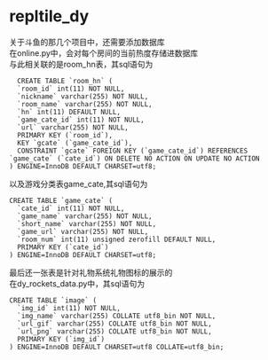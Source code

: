 # repltile_dy
关于斗鱼的那几个项目中，还需要添加数据库  
在online.py中，会对每个房间的当前热度存储进数据库  
与此相关联的是room_hn表，其sql语句为
```mysql
  CREATE TABLE `room_hn` (
  `room_id` int(11) NOT NULL,
  `nickname` varchar(255) NOT NULL,
  `room_name` varchar(255) NOT NULL,
  `hn` int(11) DEFAULT NULL,
  `game_cate_id` int(11) NOT NULL,
  `url` varchar(255) NOT NULL,
  PRIMARY KEY (`room_id`),
  KEY `gcate` (`game_cate_id`),
  CONSTRAINT `gcate` FOREIGN KEY (`game_cate_id`) REFERENCES `game_cate` (`cate_id`) ON DELETE NO ACTION ON UPDATE NO ACTION
) ENGINE=InnoDB DEFAULT CHARSET=utf8;
```
以及游戏分类表game_cate,其sql语句为
```mysql
CREATE TABLE `game_cate` (
  `cate_id` int(11) NOT NULL,
  `game_name` varchar(255) NOT NULL,
  `short_name` varchar(255) NOT NULL,
  `game_url` varchar(255) NOT NULL,
  `room_num` int(11) unsigned zerofill DEFAULT NULL,
  PRIMARY KEY (`cate_id`)
) ENGINE=InnoDB DEFAULT CHARSET=utf8;
```
最后还一张表是针对礼物系统礼物图标的展示的  
在dy_rockets_data.py中，其sql语句为
```mysql
CREATE TABLE `image` (
  `img_id` int(11) NOT NULL,
  `img_name` varchar(255) COLLATE utf8_bin NOT NULL,
  `url_gif` varchar(255) COLLATE utf8_bin NOT NULL,
  `url_png` varchar(255) COLLATE utf8_bin NOT NULL,
  PRIMARY KEY (`img_id`)
) ENGINE=InnoDB DEFAULT CHARSET=utf8 COLLATE=utf8_bin;
```
